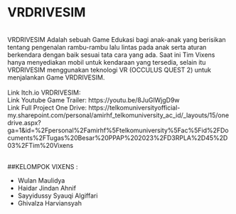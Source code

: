 <h1>VRDRIVESIM</h1><br>
VRDRIVESIM Adalah sebuah Game Edukasi bagi anak-anak yang berisikan tentang pengenalan rambu-rambu lalu lintas pada anak serta aturan berkendara dengan baik sesuai tata cara yang ada.
Saat ini Tim Vixens hanya menyediakan mobil untuk kendaraan yang tersedia, selain itu VRDRIVESIM menggunakan teknologi VR (OCCULUS QUEST 2) untuk menjalankan Game VRDRIVESIM.<br><br>
Link Itch.io VRDRIVESIM: <br>
Link Youtube Game Trailer: https://youtu.be/8JuGlWjgD9w<br>
Link Full Project One Drive: https://telkomuniversityofficial-my.sharepoint.com/personal/amirhf_telkomuniversity_ac_id/_layouts/15/onedrive.aspx?ga=1&id=%2Fpersonal%2Famirhf%5Ftelkomuniversity%5Fac%5Fid%2FDocuments%2FTugas%20Besar%20PPAP%202023%2FD3RPLA%2D45%2D03%2FTim%20Vixens
<br><br>

##KELOMPOK VIXENS :
- Wulan Maulidya
- Haidar Jindan Ahnif
- Sayyidussy Syauqi Algiffari
- Ghivalza Harviansyah
